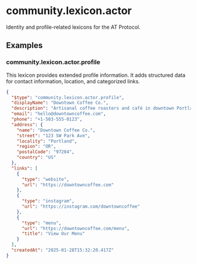 # community.lexicon.actor

Identity and profile-related lexicons for the AT Protocol.

## Examples

### community.lexicon.actor.profile

This lexicon provides extended profile information. It adds structured data for contact information, location, and categorized links.

```json
{
  "$type": "community.lexicon.actor.profile",
  "displayName": "Downtown Coffee Co.",
  "description": "Artisanal coffee roasters and café in downtown Portland. Sourcing single-origin beans since 2015.",
  "email": "hello@downtowncoffee.com",
  "phone": "+1-503-555-0123",
  "address": {
    "name": "Downtown Coffee Co.",
    "street": "123 SW Park Ave",
    "locality": "Portland",
    "region": "OR",
    "postalCode": "97204",
    "country": "US"
  },
  "links": [
    {
      "type": "website",
      "url": "https://downtowncoffee.com"
    },
    {
      "type": "instagram",
      "url": "https://instagram.com/downtowncoffee"
    },
    {
      "type": "menu",
      "url": "https://downtowncoffee.com/menu",
      "title": "View Our Menu"
    }
  ],
  "createdAt": "2025-01-28T15:32:20.417Z"
}
```
